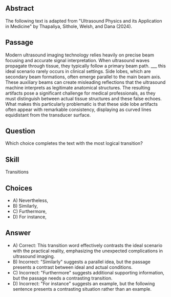 ## Abstract
The following text is adapted from "Ultrasound Physics and its Application in Medicine" by Thapaliya, Sithole, Welsh, and Dana (2024).

## Passage
Modern ultrasound imaging technology relies heavily on precise beam focusing and accurate signal interpretation. When ultrasound waves propagate through tissue, they typically follow a primary beam path. ___ this ideal scenario rarely occurs in clinical settings. Side lobes, which are secondary beam formations, often emerge parallel to the main beam axis. These auxiliary beams can create misleading reflections that the ultrasound machine interprets as legitimate anatomical structures. The resulting artifacts pose a significant challenge for medical professionals, as they must distinguish between actual tissue structures and these false echoes. What makes this particularly problematic is that these side lobe artifacts often appear with remarkable consistency, displaying as curved lines equidistant from the transducer surface.

## Question
Which choice completes the text with the most logical transition?

## Skill
Transitions

## Choices
- A) Nevertheless,
- B) Similarly,
- C) Furthermore,
- D) For instance,

## Answer
- A) Correct: This transition word effectively contrasts the ideal scenario with the practical reality, emphasizing the unexpected complications in ultrasound imaging.
- B) Incorrect: "Similarly" suggests a parallel idea, but the passage presents a contrast between ideal and actual conditions.
- C) Incorrect: "Furthermore" suggests additional supporting information, but the passage needs a contrasting transition.
- D) Incorrect: "For instance" suggests an example, but the following sentence presents a contrasting situation rather than an example.